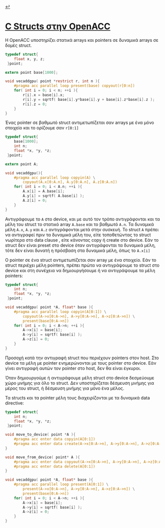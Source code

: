 [:leftwards_arrow_with_hook:](../README.md#table-of-contents)  
# [C Structs στην OpenACC](https://docs.nvidia.com/hpc-sdk/compilers/openacc-gs/#openacc-c-struct)

Η OpenACC υποστηρίζει στατικά arrays και pointers σε δυναμικά arrays σε δομές struct.

```c
typedef struct{
    float x, y, z;
 }point;

extern point base[1000];

void vecaddgpu( point *restrict r, int n ){
    #pragma acc parallel loop present(base) copyout(r[0:n])
    for( int i = 0; i < n; ++i ){
        r[i].x = base[i].x;
        r[i].y = sqrtf( base[i].y*base[i].y + base[i].z*base[i].z );
        r[i].z = 0;
    }
}
```

Ένας pointer σε βαθμωτό struct αντιμετωπίζεται σαν arrays με ένα μόνο στοιχείο και το ορίζουμε σαν `r[0:1]` 

```c
typedef struct{
    base[1000];
    int n;
    float *x, *y, *z;
 }point;

extern point A;

void vecaddgpu(){
    #pragma acc parallel loop copyin(A) \
        copyout(A.x[0:A.n], A.y[0:A.n], A.z[0:A.n])
    for( int i = 0; i < A.n; ++i ){
        A.x[i] = A.base[i];
        A.y[i] = sqrtf( A.base[i] );
        A.z[i] = 0;
    }
}
```

Αντιγράφουμε το `A` στο device, και με αυτό τον τρόπο αντιγράφονται και τα μέλη του struct το στατικό array `A.base` και το βαθμωτό `A.n`. Τα δυναμικά μέλη `A.x`, `A.y` και `A.z` αντιγράφονται μετά στην συσκευή. Το struct `Α` πρέπει να αντιγραφεί πριν τα δυναμικά μέλη του, είτε τοποθετώντας το struct  νωρίτερα στο data clause , είτε κάνοντας copy ή create στο device. Εάν το struct δεν είναι preset στο device όταν αντιγράφονται τα δυναμικά μέλη, τότε δεν είναι δυνατή η πρόσβαση στα δυναμικά μέλη, όπως το `A.x[i]`

Ο pointer σε ένα struct αντιμετωπίζεται σαν array με ένα στοιχείο. Εάν το struct περιέχει μέλη pointers, πρέπει πρώτα να αντιγράψουμε το struct στο device και στη συνέχεια να δημιουργήσουμε ή να αντιγράψουμε τα μέλη pointers:

```c
typedef struct{
    int n;
    float *x, *y, *z;
 }point;

void vecaddgpu( point *A, float* base ){
    #pragma acc parallel loop copyin(A[0:1]) \
        copyout(A->x[0:A->n], A->y[0:A->n], A->z[0:A->n]) \
        present(base[0:A->n])
    for( int i = 0; i < A->n; ++i ){
        A->x[i] = base[i];
        A->y[i] = sqrtf( base[i] );
        A->z[i] = 0;
    }
}
```

Προσοχή κατά την αντιγραφή struct που  περιέχουν pointers στον host. Στο device τα μέλη με pointer ενημερώνονται με τους pointer στο device. Εάν γίνει αντιγραφή αυτών τον pointer στο host, δεν θα είναι έγκυροι.

Όταν δημιουργούμε ή αντιγράφουμε μέλη struct στο device δεσμεύουμε χώρο μνήμης για όλο το struct. Δεν υποστηρίζεται δέσμευση μνήμης για  μέρος του struct, ή δέσμευση μνήμης για μόνο ένα μέλος.

Τα structs και τα pointer μέλη τους διαχειρίζονται με τα δυναμικά data directive:

```c
typedef struct{
    int n;
    float *x, *y, *z;
 }point;

void move_to_device( point *A ){
    #pragma acc enter data copyin(A[0:1])
    #pragma acc enter data create(A->x[0:A->n], A->y[0:A->n], A->z[0:A->n])
}

void move_from_device( point* A ){
    #pragma acc enter data copyout(A->x[0:A->n], A->y[0:A->n], A->z[0:A->n])
    #pragma acc enter data delete(A[0:1])
}

void vecaddgpu( point *A, float* base ){
    #pragma acc parallel loop present(A[0:1]) \
        present(A->x[0:A->n], A->y[0:A->n], A->z[0:A->n]) \
        present(base[0:A->n])
    for( int i = 0; i < A->n; ++i ){
        A->x[i] = base[i];
        A->y[i] = sqrtf( base[i] );
        A->z[i] = 0;
    }
}
```
